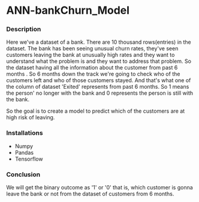 # ANN-bankChurn_Model  

### Description  

Here we've a dataset of a bank. There are 10 thousand rows(entries) in the dataset. The bank has been seeing unusual churn rates, they've seen customers leaving the bank at unusually high rates and they want to understand what the problem is and they want to address that problem. So the dataset having all the information about the customer from past 6 months . So 6 months down the track we're going to check who of the customers left and who of those customers stayed. And that's what one of the column of dataset 'Exited' represents from past 6 months. So 1 means the person' no longer with the bank and 0 represents the person is still with the bank.  


So the goal is to create a model to predict which of the customers are at high risk of leaving.  

### Installations  
* Numpy   
* Pandas    
* Tensorflow  

### Conclusion  

We will get the binary outcome as '1' or '0' that is, which customer is gonna leave the bank or not from the dataset of customers from 6 months.  








